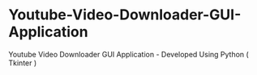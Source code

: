 # Youtube-Video-Downloader-GUI-Application
Youtube Video Downloader GUI Application - Developed Using Python ( Tkinter )
